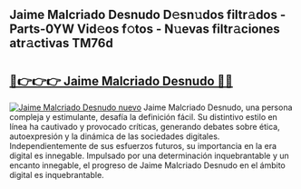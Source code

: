 ## Jaime Malcriado Desnudo D𝚎sn𝚞dos filtr𝚊dos - Parts-0YW Vid𝚎os f𝚘tos - N𝚞evas filtr𝚊ciones atr𝚊ctivas TM76d

# <h2><a href="http://mb35dj6.tromn.icu/?c=Jaime+Malcriado+Desnudo">🔗👉👉👉 Jaime Malcriado Desnudo 🔗🔗</a></h2>

[![Jaime Malcriado Desnudo nuevo](https://i.imgur.com/pEAQMta.gif)](http://mb35dj6.tromn.icu/?c=Jaime+Malcriado+Desnudo)
Jaime Malcriado Desnudo, una persona compleja y estimulante, desafía la definición fácil. Su distintivo estilo en línea ha cautivado y provocado críticas, generando debates sobre ética, autoexpresión y la dinámica de las sociedades digitales. Independientemente de sus esfuerzos futuros, su importancia en la era digital es innegable. Impulsado por una determinación inquebrantable y un encanto innegable, el progreso de Jaime Malcriado Desnudo en el ámbito digital es inquebrantable.
